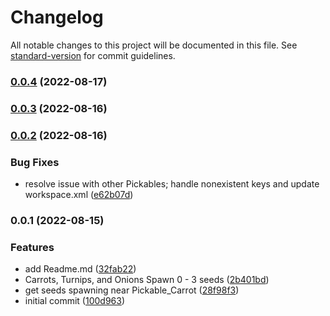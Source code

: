 # Changelog

All notable changes to this project will be documented in this file. See [standard-version](https://github.com/conventional-changelog/standard-version) for commit guidelines.

### [0.0.4](https://github.com/Quantumheart/CropsYieldSeeds/compare/v0.0.3...v0.0.4) (2022-08-17)

### [0.0.3](https://github.com/Quantumheart/CropsYieldSeeds/compare/v0.0.2...v0.0.3) (2022-08-16)

### [0.0.2](https://github.com/Quantumheart/CropsYieldSeeds/compare/v0.0.1...v0.0.2) (2022-08-16)


### Bug Fixes

* resolve issue with other Pickables; handle nonexistent keys and update workspace.xml ([e62b07d](https://github.com/Quantumheart/CropsYieldSeeds/commit/e62b07dd5cc304e5b4dd841697bcbde10c8a8137))

### 0.0.1 (2022-08-15)


### Features

* add Readme.md ([32fab22](https://github.com/Quantumheart/CropsYieldSeeds/commit/32fab222640a167a82f5f2fe9a9565d99a5e1c73))
* Carrots, Turnips, and Onions Spawn 0 - 3 seeds ([2b401bd](https://github.com/Quantumheart/CropsYieldSeeds/commit/2b401bddb66cc22e3b8371ca202e465392f988dd))
* get seeds spawning near Pickable_Carrot ([28f98f3](https://github.com/Quantumheart/CropsYieldSeeds/commit/28f98f3cd9d4d1c969f2f3c8d3c09f7ef22d86e5))
* initial commit ([100d963](https://github.com/Quantumheart/CropsYieldSeeds/commit/100d96387c4fe0c51bc5fb800208d9f3af4f3776))
